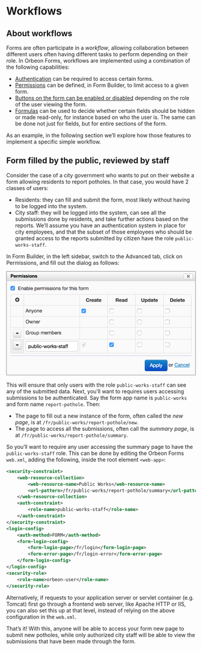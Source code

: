 # Workflows

## About workflows

Forms are often participate in a *workflow*, allowing collaboration between different users often having different tasks to perform depending on their role. In Orbeon Forms, workflows are implemented using a combination of the following capabilities:

- [Authentication](/form-runner/access-control/users.md) can be required to access certain forms.
- [Permissions](/form-runner/access-control/deployed-forms.md) can be defined, in Form Builder, to limit access to a given form.
- [Buttons on the form can be enabled or disabled](/configuration/properties/form-runner/form-runner-detail-page.md#hiding-and-disabling-buttons) depending on the role of the user viewing the form.
- [Formulas](/form-builder/formulas.md) can be used to decide whether certain fields should be hidden or made read-only, for instance based on who the user is. The same can be done not just for fields, but for entire sections of the form.

As an example, in the following section we’ll explore how those features to implement a specific simple workflow.

## Form filled by the public, reviewed by staff

Consider the case of a city government who wants to put on their website a form allowing residents to report potholes. In that case, you would have 2 classes of users:

- Residents: they can fill and submit the form, most likely without having to be logged into the system.
- City staff: they will be logged into the system, can see all the submissions done by residents, and take further actions based on the reports. We’ll assume you have an authentication system in place for city employees, and that the subset of those employees who should be granted access to the reports submitted by citizen have the role `public-works-staff`.

In Form Builder, in the left sidebar, switch to the Advanced tab, click on Permissions, and fill out the dialog as follows:

![Permissions for pothole submission workflow](/configuration/images/workflows-pothole.png)

This will ensure that only users with the role `public-works-staff` can see any of the submitted data. Next, you’ll want to requires users accessing submissions to be authenticated. Say the form app name is `public-works` and form name `report-pothole`. Then:

- The page to fill out a new instance of the form, often called the *new page*, is at `/fr/public-works/report-pothole/new`.
- The page to access all the submissions, often call the *summary page*, is at  `/fr/public-works/report-pothole/summary`.

So you’ll want to require any user accessing the summary page to have the `public-works-staff` role. This can be done by editing the Orbeon Forms `web.xml`, adding the following, inside the root element `<web-app>`:

```xml
<security-constraint>
    <web-resource-collection>
        <web-resource-name>Public Works</web-resource-name>
        <url-pattern>/fr/public-works/report-pothole/summary</url-pattern>
    </web-resource-collection>
    <auth-constraint>
        <role-name>public-works-staff</role-name>
    </auth-constraint>
</security-constraint>
<login-config>
    <auth-method>FORM</auth-method>
    <form-login-config>
        <form-login-page>/fr/login</form-login-page>
        <form-error-page>/fr/login-error</form-error-page>
    </form-login-config>
</login-config>
<security-role>
    <role-name>orbeon-user</role-name>
</security-role>
```

Alternatively, if requests to your application server or servlet container (e.g. Tomcat) first go through a frontend web server, like Apache HTTP or IIS, you can also set this up at that level, instead of relying on the above configuration in the `web.xml`.

That’s it! With this, anyone will be able to access your form new page to submit new potholes, while only authorized city staff will be able to view the submissions that have been made through the form.
